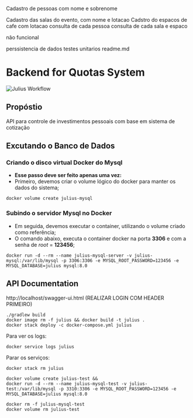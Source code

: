 Cadastro de pessoas com nome e sobrenome

Cadastro das salas do evento, com nome e lotacao
Cadstro do espacos de cafe com lotacao
consulta de cada pessoa
consulta de cada sala e espaco

não funcional

perssistencia de dados
testes unitarios
readme.md


# Backend for Quotas System

![Julius Workflow](https://github.com/dlombello/julius/workflows/Julius%20Workflow/badge.svg?branch=master)

## Propóstio
API para controle de investimentos pessoais com base em sistema de cotização

## Excutando o Banco de Dados

### Criando o disco virtual Docker do Mysql
* **Esse passo deve ser feito apenas uma vez:**
* Primeiro, devemos criar o volume lógico do docker para manter os dados do sistema;

```
docker volume create julius-mysql
```

### Subindo o servidor Mysql no Docker
* Em seguida, devemos executar o container, utilizando o volume criado como referência;
* O comando abaixo, executa o container docker na porta **3306** e com a senha de *root* = **123456**;

```
docker run -d --rm --name julius-mysql-server -v julius-mysql:/var/lib/mysql -p 3306:3306 -e MYSQL_ROOT_PASSWORD=123456 -e MYSQL_DATABASE=julius mysql:8.0
```

## API Documentation
http://localhost/swagger-ui.html
(REALIZAR LOGIN COM HEADER PRIMEIRO)

```
./gradlew build
docker image rm -f julius && docker build -t julius .
docker stack deploy -c docker-compose.yml julius
```

Para ver os logs:
```
docker service logs julius
```

Parar os serviços:
```
docker stack rm julius
```

```
docker volume create julius-test && 
docker run -d --rm --name julius-mysql-test -v julius-test:/var/lib/mysql -p 3310:3306 -e MYSQL_ROOT_PASSWORD=123456 -e MYSQL_DATABASE=julius mysql:8.0

docker rm -f julius-mysql-test
docker volume rm julius-test
```